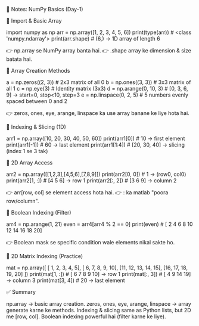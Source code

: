 📘 Notes: NumPy Basics (Day-1)

🔹 Import & Basic Array

import numpy as np
arr = np.array([1, 2, 3, 4, 5, 6])
print(type(arr))      # <class 'numpy.ndarray'>
print(arr.shape)      # (6,) → 1D array of length 6

👉 np.array se NumPy array banta hai.
👉 .shape array ke dimension & size batata hai.

🔹 Array Creation Methods

a = np.zeros((2, 3))     # 2x3 matrix of all 0
b = np.ones((3, 3))      # 3x3 matrix of all 1
c = np.eye(3)            # Identity matrix (3x3)
d = np.arange(0, 10, 3)  # [0, 3, 6, 9] → start=0, stop<10, step=3
e = np.linspace(0, 2, 5) # 5 numbers evenly spaced between 0 and 2

👉 zeros, ones, eye, arange, linspace ka use array banane ke liye hota hai.

🔹 Indexing & Slicing (1D)

arr1 = np.array([10, 20, 30, 40, 50, 60])
print(arr1[0])      # 10 → first element
print(arr1[-1])     # 60 → last element
print(arr1[1:4])    # [20, 30, 40] → slicing (index 1 se 3 tak)

🔹 2D Array Access

arr2 = np.array([[1,2,3],[4,5,6],[7,8,9]])
print(arr2[0, 0])   # 1 → (row0, col0)
print(arr2[1, :])   # [4 5 6] → row 1
print(arr2[:, 2])   # [3 6 9] → column 2

👉 arr[row, col] se element access hota hai.
👉 : ka matlab "poora row/column".

🔹 Boolean Indexing (Filter)

arr4 = np.arange(1, 21)
even = arr4[arr4 % 2 == 0]
print(even)   # [ 2  4  6  8 10 12 14 16 18 20]

👉 Boolean mask se specific condition wale elements nikal sakte ho.

🔹 2D Matrix Indexing (Practice)

mat = np.array([
 [ 1,  2,  3,  4,  5],
 [ 6,  7,  8,  9, 10],
 [11, 12, 13, 14, 15],
 [16, 17, 18, 19, 20]
])
print(mat[1, :])   # [ 6  7  8  9 10] → row 1
print(mat[:, 3])   # [ 4  9 14 19] → column 3
print(mat[3, 4])   # 20 → last element

✅ Summary

np.array → basic array creation.
zeros, ones, eye, arange, linspace → array generate karne ke methods.
Indexing & slicing same as Python lists, but 2D me [row, col].
Boolean indexing powerful hai (filter karne ke liye).